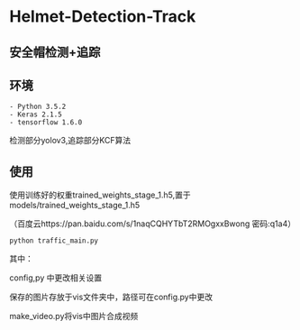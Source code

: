 # Helmet-Detection-Track

## 安全帽检测+追踪

## 环境
    - Python 3.5.2
    - Keras 2.1.5
    - tensorflow 1.6.0

检测部分yolov3,追踪部分KCF算法

## 使用

使用训练好的权重trained_weights_stage_1.h5,置于models/trained_weights_stage_1.h5

（百度云https://pan.baidu.com/s/1naqCQHYTbT2RMOgxxBwong 密码:q1a4）


```
python traffic_main.py
```
其中：

config,py 中更改相关设置

保存的图片存放于vis文件夹中，路径可在config.py中更改

make_video.py将vis中图片合成视频



